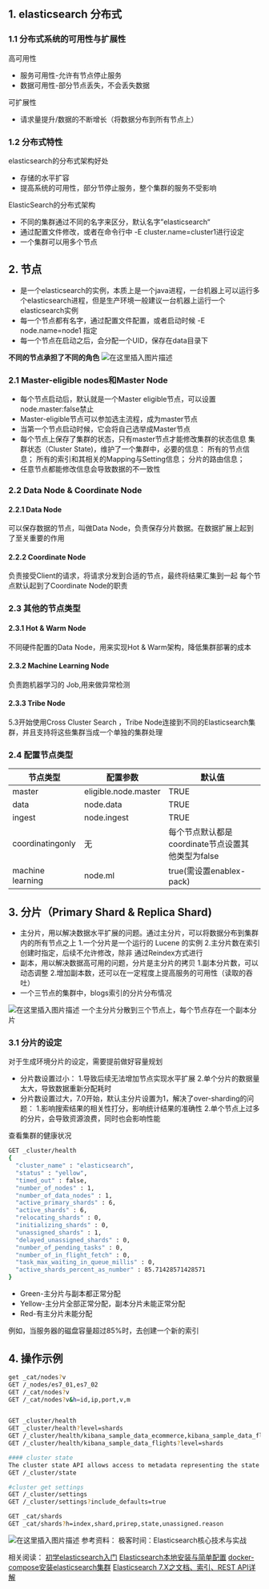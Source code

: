 
## 1. elasticsearch 分布式
### 1.1 分布式系统的可用性与扩展性

高可用性

 - 服务可用性-允许有节点停止服务
 - 数据可用性-部分节点丢失，不会丢失数据

可扩展性

 - 请求量提升/数据的不断增长（将数据分布到所有节点上）

### 1.2 分布式特性

elasticsearch的分布式架构好处

 - 存储的水平扩容
 - 提高系统的可用性，部分节停止服务，整个集群的服务不受影响

ElasticSearch的分布式架构

 - 不同的集群通过不同的名字来区分，默认名字”elasticsearch“
 - 通过配置文件修改，或者在命令行中 -E cluster.name=cluster1进行设定
 - 一个集群可以用多个节点

## 2. 节点

 - 是一个elasticsearch的实例，本质上是一个java进程，一台机器上可以运行多个elasticsearch进程，但是生产环境一般建议一台机器上运行一个elasticsearch实例
 - 每一个节点都有名字，通过配置文件配置，或者启动时候 -E node.name=node1 指定
 - 每一个节点在启动之后，会分配一个UID，保存在data目录下

**不同的节点承担了不同的角色**
![在这里插入图片描述](https://i-blog.csdnimg.cn/blog_migrate/9b1cf5174ba800bbb2949086c10e70ef.png#pic_center)

### 2.1 Master-eligible nodes和Master Node

 - 每个节点启动后，默认就是一个Master eligible节点，可以设置node.master:false禁止
 - Master-eligible节点可以参加选主流程，成为master节点
 - 当第一个节点启动时候，它会将自己选举成Master节点
 - 每个节点上保存了集群的状态，只有master节点才能修改集群的状态信息
 集群状态（Cluster State)，维护了一个集群中，必要的信息：
    所有的节点信息；
    所有的索引和其相关的Mapping与Setting信息；
    分片的路由信息；
 - 任意节点都能修改信息会导致数据的不一致性

### 2.2 Data Node & Coordinate Node

#### 2.2.1 Data Node

可以保存数据的节点，叫做Data Node，负责保存分片数据。在数据扩展上起到了至关重要的作用
#### 2.2.2 Coordinate Node

负责接受Client的请求，将请求分发到合适的节点，最终将结果汇集到一起
每个节点默认起到了Coordinate Node的职责



### 2.3 其他的节点类型
#### 2.3.1 Hot & Warm Node
不同硬件配置的Data Node，用来实现Hot & Warm架构，降低集群部署的成本
#### 2.3.2 Machine Learning Node
负责跑机器学习的 Job,用来做异常检测
#### 2.3.3 Tribe Node
5.3开始使用Cross Cluster Search ，Tribe Node连接到不同的Elasticsearch集群，并且支持将这些集群当成一个单独的集群处理

### 2.4 配置节点类型

| 节点类型              | 配置参数                   | 默认值                              |
|-------------------|------------------------|----------------------------------|
| master            | eligible\.node\.master | TRUE                             |
| data              | node\.data             | TRUE                             |
| ingest            | node\.ingest           | TRUE                             |
| coordinatingonly  | 无                      | 每个节点默认都是coordinate节点设置其他类型为false |
| machine learning  | node\.ml               | true\(需设置enablex\-pack\)         |


## 3. 分片（Primary Shard & Replica Shard)

 - 主分片，用以解决数据水平扩展的问题。通过主分片，可以将数据分布到集群内的所有节点之上
1.一个分片是一个运行的 Lucene 的实例
2.主分片数在索引创建时指定，后续不允许修改，除非 通过Reindex方式进行
 - 副本，用以解决数据高可用的问题，分片是主分片的拷贝
1.副本分片数，可以动态调整
2.增加副本数，还可以在一定程度上提高服务的可用性（读取的吞吐）
 - 一个三节点的集群中，blogs索引的分片分布情况

![在这里插入图片描述](https://i-blog.csdnimg.cn/blog_migrate/97c9d7e1e5bf356cd8bc0ef48769f1c0.png#pic_center)
一个主分片分散到三个节点上，每个节点存在一个副本分片
### 3.1 分片的设定

对于生成环境分片的设定，需要提前做好容量规划

 - 分片数设置过小：
1.导致后续无法增加节点实现水平扩展
2.单个分片的数据量太大，导致数据重新分配耗时
 - 分片数设置过大，7.0开始，默认主分片设置为1，解决了over-sharding的问题：
1.影响搜索结果的相关性打分，影响统计结果的准确性
2.单个节点上过多的分片，会导致资源浪费，同时也会影响性能

查看集群的健康状况

```bash
GET _cluster/health
{
  "cluster_name" : "elasticsearch",
  "status" : "yellow",
  "timed_out" : false,
  "number_of_nodes" : 1,
  "number_of_data_nodes" : 1,
  "active_primary_shards" : 6,
  "active_shards" : 6,
  "relocating_shards" : 0,
  "initializing_shards" : 0,
  "unassigned_shards" : 1,
  "delayed_unassigned_shards" : 0,
  "number_of_pending_tasks" : 0,
  "number_of_in_flight_fetch" : 0,
  "task_max_waiting_in_queue_millis" : 0,
  "active_shards_percent_as_number" : 85.71428571428571
}
```

 - Green-主分片与副本都正常分配
 - Yellow-主分片全部正常分配，副本分片未能正常分配
 - Red-有主分片未能分配

例如，当服务器的磁盘容量超过85%时，去创建一个新的索引
## 4. 操作示例

```bash
get _cat/nodes?v
GET /_nodes/es7_01,es7_02
GET /_cat/nodes?v
GET /_cat/nodes?v&h=id,ip,port,v,m


GET _cluster/health
GET _cluster/health?level=shards
GET /_cluster/health/kibana_sample_data_ecommerce,kibana_sample_data_flights
GET /_cluster/health/kibana_sample_data_flights?level=shards

#### cluster state
The cluster state API allows access to metadata representing the state of the whole cluster. This includes information such as
GET /_cluster/state

#cluster get settings
GET /_cluster/settings
GET /_cluster/settings?include_defaults=true

GET _cat/shards
GET _cat/shards?h=index,shard,prirep,state,unassigned.reason
```
![在这里插入图片描述](https://i-blog.csdnimg.cn/blog_migrate/8331db487b1d70b73a4ea56aed0ee436.png#pic_center)
参考资料：
极客时间：Elasticsearch核心技术与实战

相关阅读：
[初学elasticsearch入门](https://blog.csdn.net/xixihahalelehehe/article/details/109380768)
[Elasticsearch本地安装与简单配置](https://blog.csdn.net/xixihahalelehehe/article/details/109385145)
[docker-compose安装elasticsearch集群](https://blog.csdn.net/xixihahalelehehe/article/details/109389780)
[Elasticsearch 7.X之文档、索引、REST API详解](https://blog.csdn.net/xixihahalelehehe/article/details/109406518)
